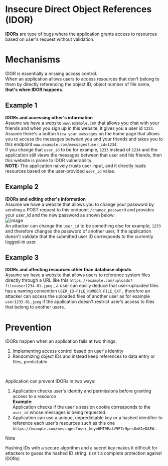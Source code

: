# Insecure Direct Object References (IDOR)
**IDORs** are type of bugs where the application grants access to resources based on user's request without validation.</br>
# Mechanisms
IDOR is essentially a missing access control.</br>
When an application allows users to access resources that don't belong to them by directly referencing the object ID, object number of file name, **that's when IDOR happens**.
## Example 1
**IDORs and accessing other's information** </br>
Assume we have a website `www.example.com` that allows you chat with your friends and when you sign up in this website, it gives you a user id `1234`. </br>
Assume there's a button `View your messages` on the home page that allows you to access the messages between you and your friends and takes you to this endpoint `www.example.com/messages?user_id=1234`.</br>
If you change that `user_id` to be for example, `1233` instead of `1234` and the application still views the messages between that user and his friends, then this website is prone to IDOR vulnerability.</br>
**NOTE:** The application naively trusts user input, and it directly loads resources based on the user-provided `user_id` value.</br>

## Example 2
**IDORs and editing other's information** </br>
Assume we have a website that allows you to change your password by sending a POST request to this endpoint `/change_password` and provides your user_id and the new password as shown below:</br>
![image](https://github.com/user-attachments/assets/4c295c64-50c8-4a50-8ef5-8f4480664a01) </br>
An attacker can change the `user_id` to be something else for example, `1233` and therefore changes the password of another user, if the application doesn't validate that the submitted user ID corresponds to the currently logged-in user.</br>

## Example 3 
**IDORs and affecting resources other than database objects** </br>
Assume we have a website that allows users to reference system files directly through a URL like this `https://example.com/uploads?file=user1234-01.jpeg` , a user can easily deduce that user-uploaded files has a naming convention `USER_ID-FILE_NUMBER.FILE_EXT` , therefore an attacker can access the uploaded files of another user as for example `user1233-01.jpeg` if the application doesn't restrict user's access to files that belong to another users.</br>

# Prevention
IDORs happen when an application fails at two things:</br>
1. Implementing access control based on user's identity
2. Randomizing object IDs and instead keep references to data entry or files, predictable
</br>

Application can prevent IDORs in two ways:</br>
1. Application checks user's identity and permissions before granting access to a resource</br>
  **Example:** </br>
  Application checks if the user's session cookie corresponds to the `user_id` whose messages is being requested. 
2. Application can use a unique, unpredictable key or a hashed identifier to reference each user's resources such as this one `https://example.com/messages?user_key=6MT9EalV9F7r9pns0mK1eDAEW` .</br>
>[!Note]
>Hashing IDs with a secure algorithm and a secret key makes it difficult for attackers to guess the hashed ID string. (isn't a complete protection against IDORs)</br>
